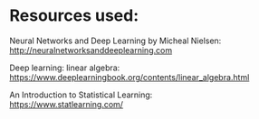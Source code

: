 # Resources used: 

Neural Networks and Deep Learning by Micheal Nielsen:<br>
http://neuralnetworksanddeeplearning.com

Deep learning: linear algebra: <br>
https://www.deeplearningbook.org/contents/linear_algebra.html

An Introduction to Statistical Learning: <br>
https://www.statlearning.com/ 